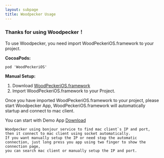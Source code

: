 ```yaml
---
layout: subpage
title: Woodpecker Usage
---
```



<h3 class="index-h3">Thanks for using Woodpecker！</h3>

To use Woodpecker, you need import WoodPeckeriOS.framework to your project.


**CocoaPods:**

```
pod 'WoodPeckeriOS'
```

**Manual Setup:**

1. Download <a href="/assets/framework/WoodPeckeriOS.framework.zip">WoodPeckeriOS.framework</a>
2. Import WoodPeckeriOS.framework to your Project.


Once you have imported WoodPeckeriOS.framework to your project, please start Woodpecker App, WoodPeckeriOS.framework will automatically startup and connect to mac client. 

You can start with Demo App <a href="https://github.com/github-xiaogang/woodpecker-demo">Download</a>


```
Woodpecker using bonjour service to find mac client`s IP and port, then it connect to mac client using socket automatically.
If you want manually setup the IP or need stop the automatic connection, just long press you app using two finger to show the connection page,
you can search mac client or manually setup the IP and port.
```